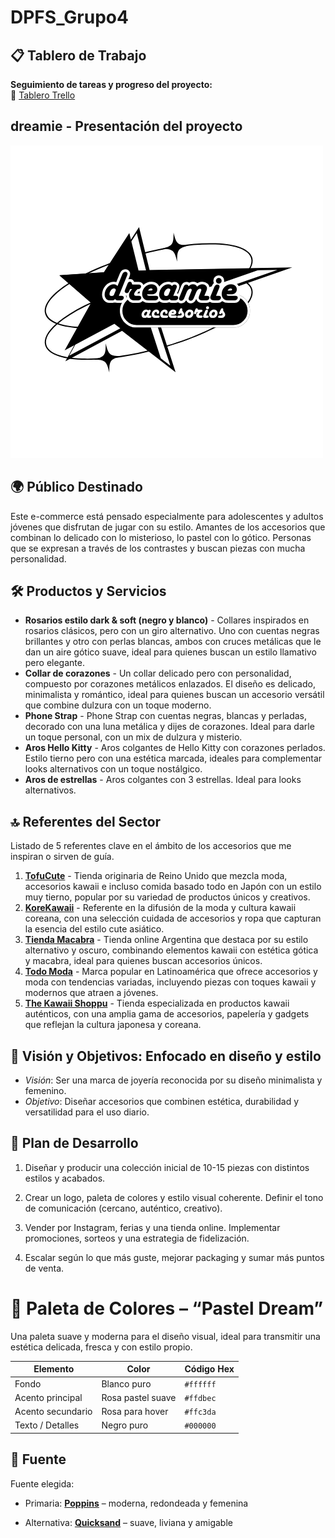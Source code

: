 # DPFS_Grupo4

## 📋 Tablero de Trabajo

**Seguimiento de tareas y progreso del proyecto:**  
🔗 [Tablero Trello](https://trello.com/invite/b/68365e68dafacd3e7d5cadbb/ATTIec3201df95f4d6cec2ae46e0bb7a0019430A1FAD/proyecto-canda)

## dreamie - Presentación del proyecto
![Logo de Dreamie](/public/media/logo.png)


## 🌍 Público Destinado

Este e-commerce está pensado especialmente para adolescentes y adultos jóvenes que disfrutan de jugar con su estilo. Amantes de los accesorios que combinan lo delicado con lo misterioso, lo pastel con lo gótico. Personas que se expresan a través de los contrastes y buscan piezas con mucha personalidad.

## 🛠️ Productos y Servicios

- **Rosarios estilo dark & soft (negro y blanco)** - Collares inspirados en rosarios clásicos, pero con un giro alternativo. Uno con cuentas negras brillantes y otro con perlas blancas, ambos con cruces metálicas que le dan un aire gótico suave, ideal para quienes buscan un estilo llamativo pero elegante.
- **Collar de corazones** - Un collar delicado pero con personalidad, compuesto por corazones metálicos enlazados. El diseño es delicado, minimalista y romántico, ideal para quienes buscan un accesorio versátil que combine dulzura con un toque moderno.
- **Phone Strap** - Phone Strap con cuentas negras, blancas y perladas, decorado con una luna metálica y dijes de corazones. Ideal para darle un toque personal, con un mix de dulzura y misterio.
- **Aros Hello Kitty** - Aros colgantes de Hello Kitty con corazones perlados. Estilo tierno pero con una estética marcada, ideales para complementar looks alternativos con un toque nostálgico.
- **Aros de estrellas** - Aros colgantes con 3 estrellas. Ideal para looks alternativos.

## 🔝 Referentes del Sector

Listado de 5 referentes clave en el ámbito de los accesorios que me inspiran o sirven de guía.

1. **[TofuCute](https://www.tofucute.com/)** - Tienda originaria de Reino Unido que mezcla moda, accesorios kawaii e incluso comida basado todo en Japón con un estilo muy tierno, popular por su variedad de productos únicos y creativos.
2. **[KoreKawaii](https://korekawaii.com/)** - Referente en la difusión de la moda y cultura kawaii coreana, con una selección cuidada de accesorios y ropa que capturan la esencia del estilo cute asiático.
3. **[Tienda Macabra](https://www.tiendamacabra.com/)** - Tienda online Argentina que destaca por su estilo alternativo y oscuro, combinando elementos kawaii con estética gótica y macabra, ideal para quienes buscan accesorios únicos.
4. **[Todo Moda](https://ar.todomoda.com/)** - Marca popular en Latinoamérica que ofrece accesorios y moda con tendencias variadas, incluyendo piezas con toques kawaii y modernos que atraen a jóvenes.
5. **[The Kawaii Shoppu](https://thekawaiishoppu.com/)** - Tienda especializada en productos kawaii auténticos, con una amplia gama de accesorios, papelería y gadgets que reflejan la cultura japonesa y coreana.

## 🎯 Visión y Objetivos: Enfocado en diseño y estilo

- _Visión_: Ser una marca de joyería reconocida por su diseño minimalista y femenino.
- _Objetivo_: Diseñar accesorios que combinen estética, durabilidad y versatilidad para el uso diario.

## 🚀 Plan de Desarrollo

1. Diseñar y producir una colección inicial de 10-15 piezas con distintos estilos y acabados.

2. Crear un logo, paleta de colores y estilo visual coherente. Definir el tono de comunicación (cercano, auténtico, creativo).

3. Vender por Instagram, ferias y una tienda online. Implementar promociones, sorteos y una estrategia de fidelización.

4. Escalar según lo que más guste, mejorar packaging y sumar más puntos de venta.

# 🎨 Paleta de Colores – “Pastel Dream”

Una paleta suave y moderna para el diseño visual, ideal para transmitir una estética delicada, fresca y con estilo propio.

| Elemento          | Color             | Código Hex |
| ----------------- | ----------------- | ---------- |
| Fondo             | Blanco puro       | `#ffffff`  |
| Acento principal  | Rosa pastel suave | `#ffdbec`  |
| Acento secundario | Rosa para hover   | `#ffc3da`  |
| Texto / Detalles  | Negro puro        | `#000000`  |

## 🎨 Fuente

Fuente elegida:

- Primaria: **[Poppins](https://fonts.google.com/specimen/Poppins)** – moderna, redondeada y femenina

- Alternativa: **[Quicksand](https://fonts.google.com/specimen/Quicksand)** – suave, liviana y amigable
